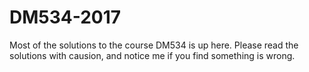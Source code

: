 # DM534-2017

Most of the solutions to the course DM534 is up here. 
Please read the solutions with causion, and notice me if you find something is wrong.
